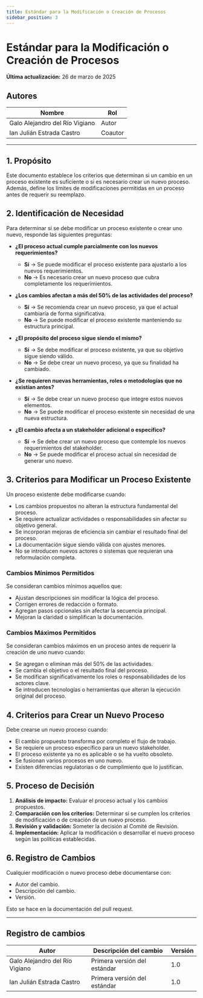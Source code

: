```yaml
---
title: Estándar para la Modificación o Creación de Procesos
sidebar_position: 3
---
```


# Estándar para la Modificación o Creación de Procesos

**Última actualización:** 26 de marzo de 2025

## **Autores**  

| **Nombre**              | **Rol**  |
|-------------------------|----------|
| Galo Alejandro del Río Vigiano | Autor    |
| Ian Julián Estrada Castro      | Coautor    |

---

## 1. Propósito
Este documento establece los criterios que determinan si un cambio en un proceso existente es suficiente o si es necesario crear un nuevo proceso. Además, define los límites de modificaciones permitidas en un proceso antes de requerir su reemplazo.

## 2. Identificación de Necesidad
Para determinar si se debe modificar un proceso existente o crear uno nuevo, responde las siguientes preguntas:

- **¿El proceso actual cumple parcialmente con los nuevos requerimientos?**
  - **Sí** → Se puede modificar el proceso existente para ajustarlo a los nuevos requerimientos.
  - **No** → Es necesario crear un nuevo proceso que cubra completamente los requerimientos.

- **¿Los cambios afectan a más del 50% de las actividades del proceso?**
  - **Sí** → Se recomienda crear un nuevo proceso, ya que el actual cambiaría de forma significativa.
  - **No** → Se puede modificar el proceso existente manteniendo su estructura principal.

- **¿El propósito del proceso sigue siendo el mismo?**
  - **Sí** → Se debe modificar el proceso existente, ya que su objetivo sigue siendo válido.
  - **No** → Se debe crear un nuevo proceso, ya que su finalidad ha cambiado.

- **¿Se requieren nuevas herramientas, roles o metodologías que no existían antes?**
  - **Sí** → Se debe crear un nuevo proceso que integre estos nuevos elementos.
  - **No** → Se puede modificar el proceso existente sin necesidad de una nueva estructura.

- **¿El cambio afecta a un stakeholder adicional o específico?**
  - **Sí** → Se debe crear un nuevo proceso que contemple los nuevos requerimientos del stakeholder.
  - **No** → Se puede modificar el proceso actual sin necesidad de generar uno nuevo.

## 3. Criterios para Modificar un Proceso Existente
Un proceso existente debe modificarse cuando:

- Los cambios propuestos no alteran la estructura fundamental del proceso.
- Se requiere actualizar actividades o responsabilidades sin afectar su objetivo general.
- Se incorporan mejoras de eficiencia sin cambiar el resultado final del proceso.
- La documentación sigue siendo válida con ajustes menores.
- No se introducen nuevos actores o sistemas que requieran una reformulación completa.

### Cambios Mínimos Permitidos
Se consideran cambios mínimos aquellos que:

- Ajustan descripciones sin modificar la lógica del proceso.
- Corrigen errores de redacción o formato.
- Agregan pasos opcionales sin afectar la secuencia principal.
- Mejoran la claridad o simplifican la documentación.

### Cambios Máximos Permitidos
Se consideran cambios máximos en un proceso antes de requerir la creación de uno nuevo cuando:

- Se agregan o eliminan más del 50% de las actividades.
- Se cambia el objetivo o el resultado final del proceso.
- Se modifican significativamente los roles o responsabilidades de los actores clave.
- Se introducen tecnologías o herramientas que alteran la ejecución original del proceso.

## 4. Criterios para Crear un Nuevo Proceso
Debe crearse un nuevo proceso cuando:

- El cambio propuesto transforma por completo el flujo de trabajo.
- Se requiere un proceso específico para un nuevo stakeholder.
- El proceso existente ya no es aplicable o se ha vuelto obsoleto.
- Se fusionan varios procesos en uno nuevo.
- Existen diferencias regulatorias o de cumplimiento que lo justifican.

## 5. Proceso de Decisión
1. **Análisis de impacto:** Evaluar el proceso actual y los cambios propuestos.
2. **Comparación con los criterios:** Determinar si se cumplen los criterios de modificación o de creación de un nuevo proceso.
3. **Revisión y validación:** Someter la decisión al Comité de Revisión.
4. **Implementación:** Aplicar la modificación o desarrollar el nuevo proceso según las políticas establecidas.

## 6. Registro de Cambios
Cualquier modificación o nuevo proceso debe documentarse con:

- Autor del cambio.
- Descripción del cambio.
- Versión.

Esto se hace en la documentación del pull request.

---

## Registro de cambios

| Autor                          | Descripción del cambio                 | Versión |
| ------------------------------ | -------------------------------------- | ------- |
| Galo Alejandro del Río Vigiano | Primera versión del estándar           | 1.0     |
| Ian Julián Estrada Castro      | Primera versión del estándar           | 1.0     |